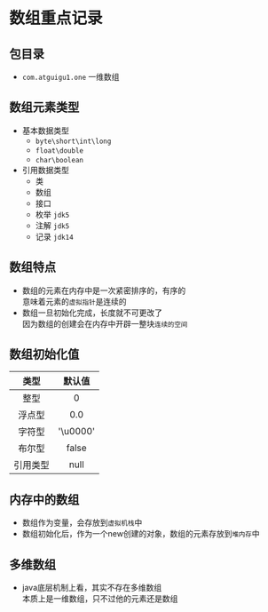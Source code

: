 # 数组重点记录

## 包目录

* `com.atguigu1.one` 一维数组

## 数组元素类型

* 基本数据类型
    * `byte\short\int\long`
    * `float\double`
    * `char\boolean`
* 引用数据类型
    * 类
    * 数组
    * 接口
    * 枚举 `jdk5`
    * 注解 `jdk5`
    * 记录 `jdk14`

## 数组特点

* 数组的元素在内存中是一次紧密排序的，有序的  
  意味着元素的`虚拟指针`是连续的
* 数组一旦初始化完成，长度就不可更改了  
  因为数组的创建会在内存中开辟一整块`连续的空间`

## 数组初始化值

|  类型  |   默认值    | 
|:----:|:--------:|
|  整型  |    0     |   
| 浮点型  |   0.0    |   
| 字符型  | '\u0000' |   
| 布尔型  |  false   |   
| 引用类型 |   null   |

## 内存中的数组

* 数组作为变量，会存放到`虚拟机栈`中
* 数组初始化后，作为一个new创建的对象，数组的元素存放到`堆内存`中

## 多维数组

* java底层机制上看，其实不存在多维数组  
  本质上是一维数组，只不过他的元素还是数组